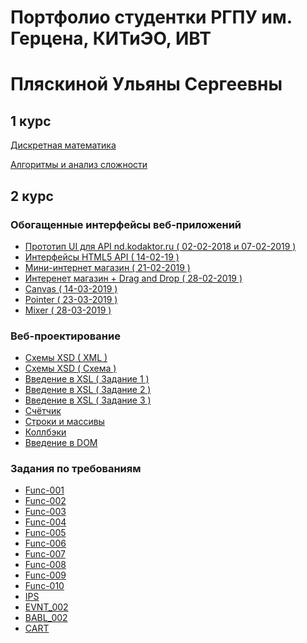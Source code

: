 # Портфолио студентки РГПУ им. Герцена, КИТиЭО, ИВТ
# Пляскиной Ульяны Сергеевны

## 1 курс

<a href="https://github.com/Akwatore/DiskrMat">Дискретная математика</a>

<a href="https://github.com/Akwatore/AlgoritmAnaliz">Алгоритмы и анализ сложности</a>

## 2 курс

### Обогащенные интерфейсы веб-приложений
- <a href="https://kodaktor.ru/d7477f8">Прототип UI для API nd.kodaktor.ru ( 02-02-2018 и 07-02-2019 )</a>
- <a href="https://kodaktor.ru/9e71171">Интерфейсы HTML5 API ( 14-02-19 )</a>
- <a href="https://kodaktor.ru/397a9b8">Мини-интернет магазин ( 21-02-2019 )</a>
- <a href="https://kodaktor.ru/02a8177">Интеренет магазин + Drag and Drop ( 28-02-2019 )</a>
- <a href="https://kodaktor.ru/3a4c999">Canvas ( 14-03-2019 )</a>
- <a href="https://kodaktor.ru/51f4066">Pointer ( 23-03-2019 )</a>
- <a href="https://kodaktor.ru/e19fc3c">Mixer ( 28-03-2019 )</a>

### Веб-проектирование

- <a href="https://kodaktor.ru/8132ae4">Схемы XSD ( XML )</a>
- <a href="https://kodaktor.ru/7b914a5">Схемы XSD ( Схема )</a>
- <a href="https://kodaktor.ru/40f1a2c">Введение в XSL ( Задание 1 )</a>
- <a href="https://kodaktor.ru/debd90e">Введение в XSL ( Задание 2 )</a>
- <a href="https://kodaktor.ru/fa5efad">Введение в XSL ( Задание 3 )</a>
- <a href="https://kodaktor.ru/5f1551a">Счётчик</a>
- <a href="https://kodaktor.ru/356b696">Строки и массивы</a>
- <a href="https://kodaktor.ru/65a1322">Коллбэки</a>
- <a href="https://kodaktor.ru/adb60bb">Введение в DOM</a>

### Задания по требованиям
- <a href="https://kodaktor.ru/f8a94e9">Func-001</a>
- <a href="https://kodaktor.ru/dced62d">Func-002</a>
- <a href="https://kodaktor.ru/0add7dd">Func-003</a>
- <a href="https://kodaktor.ru/62d02d3">Func-004</a>
- <a href="https://kodaktor.ru/09b029d">Func-005</a>
- <a href="https://kodaktor.ru/7007b91">Func-006</a>
- <a href="https://kodaktor.ru/8f7f74d">Func-007</a>
- <a href="https://kodaktor.ru/8103c2f">Func-008</a>
- <a href="https://kodaktor.ru/c9a4769">Func-009</a>
- <a href="https://kodaktor.ru/475d274">Func-010</a>
- <a href="https://kodaktor.ru/e438d84">IPS</a>
- <a href="https://kodaktor.ru/f7eb488">EVNT_002</a>
- <a href="https://kodaktor.ru/a8788bf">BABL_002</a>
- <a href="https://kodaktor.ru/02a8177">CART</a>
